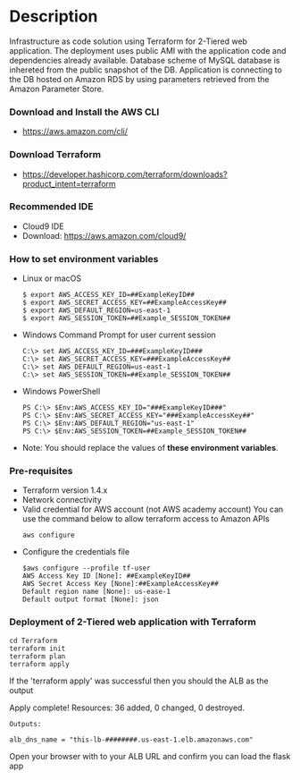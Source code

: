 ###

# Description

Infrastructure as code solution using Terraform for 2-Tiered web application.
The deployment uses public AMI with the application code and dependencies already available.
Database scheme of MySQL database is inhereted from the public snapshot of the DB.
Application is connecting to the DB hosted on Amazon RDS by using parameters retrieved from the Amazon Parameter Store.

### Download and Install the AWS CLI
- https://aws.amazon.com/cli/
### Download Terraform
- https://developer.hashicorp.com/terraform/downloads?product_intent=terraform
### Recommended IDE
- Cloud9 IDE 
- Download: https://aws.amazon.com/cloud9/
### How to set environment variables
- Linux or macOS
    ```
    $ export AWS_ACCESS_KEY_ID=##ExampleKeyID##
    $ export AWS_SECRET_ACCESS_KEY=##ExampleAccessKey##
    $ export AWS_DEFAULT_REGION=us-east-1
    $ export AWS_SESSION_TOKEN=##Example_SESSION_TOKEN##
- Windows Command Prompt for user current session
    ```
    C:\> set AWS_ACCESS_KEY_ID=###ExampleKeyID###
    C:\> set AWS_SECRET_ACCESS_KEY=###ExampleAccessKey##
    C:\> set AWS_DEFAULT_REGION=us-east-1
    C:\> set AWS_SESSION_TOKEN=##Example_SESSION_TOKEN##
- Windows PowerShell
    ```
    PS C:\> $Env:AWS_ACCESS_KEY_ID="###ExampleKeyID###"
    PS C:\> $Env:AWS_SECRET_ACCESS_KEY="###ExampleAccessKey##"
    PS C:\> $Env:AWS_DEFAULT_REGION="us-east-1"
    PS C:\> $Env:AWS_SESSION_TOKEN=##Example_SESSION_TOKEN##   

- Note: You should replace the values of **these environment variables**. 
### Pre-requisites

- Terraform version 1.4.x
- Network connectivity
- Valid credential for AWS account (not AWS academy account)
You can use the command below to allow terraform access to Amazon APIs  
    ```
    aws configure
    ```
- Configure the credentials file
    ```
    $aws configure --profile tf-user
    AWS Access Key ID [None]: ##ExampleKeyID##
    AWS Secret Access Key [None]:##ExampleAccessKey##
    Default region name [None]: us-ease-1
    Default output format [None]: json

### Deployment of  2-Tiered web application with Terraform

```
cd Terraform
terraform init
terraform plan
terraform apply 
```
If the 'terraform apply' was successful then you should the ALB as the output

Apply complete! Resources: 36 added, 0 changed, 0 destroyed.
```
Outputs:

alb_dns_name = "this-lb-########.us-east-1.elb.amazonaws.com"

```
Open your browser with to your ALB URL and confirm you can load the flask app 